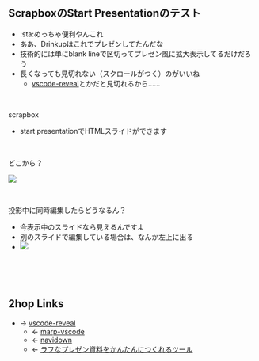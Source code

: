 ## ScrapboxのStart Presentationのテスト
- :sta:めっちゃ便利やんこれ
- ああ、Drinkupはこれでプレゼンしてたんだな
- 技術的には単にblank lineで区切ってプレゼン風に拡大表示してるだけだろう
- 長くなっても見切れない（スクロールがつく）のがいいね
    - [vscode-reveal](vscode-reveal.md)とかだと見切れるから……

<br>

scrapbox

- start presentationでHTMLスライドができます

<br>

どこから？

<a href="https://gyazo.com/8c0ecffa25fc42f0788938b3be1e65ce" target="_blank" rel="noopener noreferrer">![](https://gyazo.com/8c0ecffa25fc42f0788938b3be1e65ce/raw)</a>

<br>

投影中に同時編集したらどうなるん？

- 今表示中のスライドなら見えるんですよ
- 別のスライドで編集している場合は、なんか左上に出る
- <a href="https://gyazo.com/ab7d6d1dffc84482b583d1b3b430c461" target="_blank" rel="noopener noreferrer">![](https://gyazo.com/ab7d6d1dffc84482b583d1b3b430c461/raw)</a>

<br>

<br>

<br>

## 2hop Links
- → [vscode-reveal](vscode-reveal.md)
    - ← [marp-vscode](marp-vscode.md)
    - ← [navidown](navidown.md)
    - ← [ラフなプレゼン資料をかんたんにつくれるツール](ラフなプレゼン資料をかんたんにつくれるツール.md)
